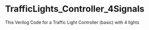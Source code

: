 # TrafficLights_Controller_4Signals
This Verilog Code for a Traffic Light Controller (basic) with 4 lights
